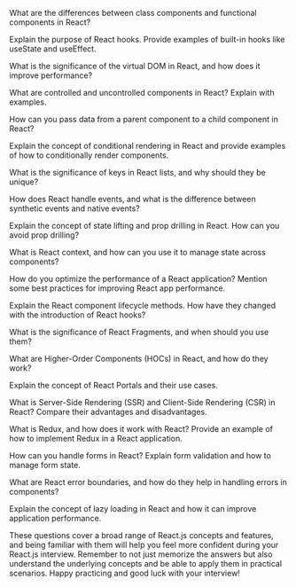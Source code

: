What are the differences between class components and functional components in React?

Explain the purpose of React hooks. Provide examples of built-in hooks like useState and useEffect.

What is the significance of the virtual DOM in React, and how does it improve performance?

What are controlled and uncontrolled components in React? Explain with examples.

How can you pass data from a parent component to a child component in React?

Explain the concept of conditional rendering in React and provide examples of how to conditionally render components.

What is the significance of keys in React lists, and why should they be unique?

How does React handle events, and what is the difference between synthetic events and native events?

Explain the concept of state lifting and prop drilling in React. How can you avoid prop drilling?

What is React context, and how can you use it to manage state across components?

How do you optimize the performance of a React application? Mention some best practices for improving React app performance.

Explain the React component lifecycle methods. How have they changed with the introduction of React hooks?

What is the significance of React Fragments, and when should you use them?

What are Higher-Order Components (HOCs) in React, and how do they work?

Explain the concept of React Portals and their use cases.

What is Server-Side Rendering (SSR) and Client-Side Rendering (CSR) in React? Compare their advantages and disadvantages.

What is Redux, and how does it work with React? Provide an example of how to implement Redux in a React application.

How can you handle forms in React? Explain form validation and how to manage form state.

What are React error boundaries, and how do they help in handling errors in components?

Explain the concept of lazy loading in React and how it can improve application performance.

These questions cover a broad range of React.js concepts and features, and being familiar with them will help you feel more confident during your React.js interview. Remember to not just memorize the answers but also understand the underlying concepts and be able to apply them in practical scenarios. Happy practicing and good luck with your interview!

